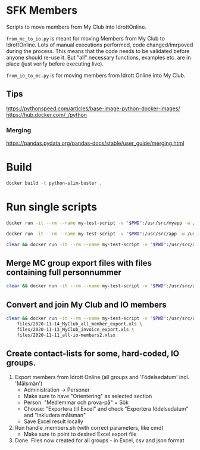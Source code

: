 # SFK Members
Scripts to move members from My Club into IdrottOnline.

```from_mc_to_io.py``` is meant for moving Members from My Club to IdrottOnline. Lots of manual executions performed, code changed/imrpoved during the process.
This means that the code needs to be validated before anyone should re-use it. But "all" necessary functions, examples etc. are in place (just verify before executing live).

```from_io_to_mc.py``` is for moving members from Idrott Online into My Club.

## Tips
https://pythonspeed.com/articles/base-image-python-docker-images/
https://hub.docker.com/_/python

### Merging
https://pandas.pydata.org/pandas-docs/stable/user_guide/merging.html

# Build
```bash
docker build -t python-slim-buster .
```
# Run single scripts
```bash
docker run -it --rm --name my-test-script -v "$PWD":/usr/src/myapp -w /usr/src/myapp python-slim-buster python test.py
```

```bash
docker run -it --rm --name my-test-script -v "$PWD":/usr/src/app -w /usr/src/app python-slim-buster python test.py
```
```bash
clear && docker run -it --rm --name my-test-script -v "$PWD":/usr/src/app -w /usr/src/app python-slim-buster python test.py
```
## Merge MC group export files with files containing full personnummer
```bash
clear && docker run -it --rm --name my-test-script -v "$PWD":/usr/src/app -w /usr/src/app python-slim-buster python handle_members.py
```
## Convert and join My Club and IO members
```bash
clear && docker run -it --rm --name my-test-script -v "$PWD":/usr/src/app -w /usr/src/app python-slim-buster python convert_members.py \
	files/2020-11-14_MyClub_all_member_export.xls \
	files/2020-11-13_MyClub_invoice_export.xls \
	files/2020-11-11_all-io-members2.xlsx
```

## Create contact-lists for some, hard-coded, IO groups.

1. Export members from Idrott Online (all groups and 'Födelsedatum' incl. 'Målsmän')
	- Administration -> Personer
	- Make sure to have "Orientering" as selected section
	- Person: "Medlemmar och prova-på" + Sök
	- Choose: "Exportera till Excel" and check "Exportera födelsedatum" and "Inkludera målsman"
	- Save Excel result locally
2. Run handle_members.sh (with correct parameters, like cmd)
	- Make sure to point to desired Excel export file
3. Done. Files now created for all groups - in Excel, csv and json format